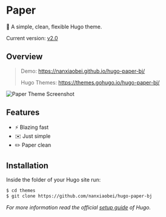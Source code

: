 Paper
========

🥛 A simple, clean, flexible Hugo theme.

Current version: [v2.0](https://github.com/nanxiaobei/hugo-paper-bj/releases)

## Overview

> Demo: https://nanxiaobei.github.io/hugo-paper-bj/
>
> Hugo Themes: https://themes.gohugo.io/hugo-paper-bj/

![Paper Theme Screenshot](https://raw.githubusercontent.com/nanxiaobei/hugo-paper-bj/master/images/screenshot.png)


## Features

* ⚡️ Blazing fast
* ✉️ Just simple
* ✏️ Paper clean


## Installation

Inside the folder of your Hugo site run:

```bash
$ cd themes
$ git clone https://github.com/nanxiaobei/hugo-paper-bj
```

*For more information read the official [setup guide](https://gohugo.io/overview/installing/) of Hugo.*
